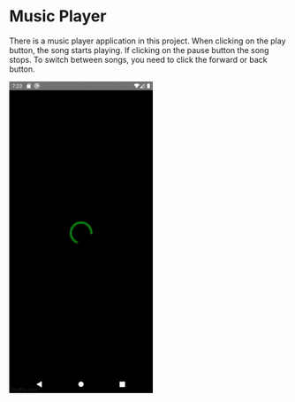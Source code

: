 # Music Player
There is a music player application in this project. When clicking on the play button, the song starts playing. If clicking on the pause button the song stops. To switch between songs, you need to click the forward or back button.

![project](./src/assets/project.gif)

